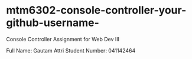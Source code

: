 # mtm6302-console-controller-your-github-username-
Console Controller Assignment for Web Dev III

Full Name: Gautam Attri Student Number: 041142464
